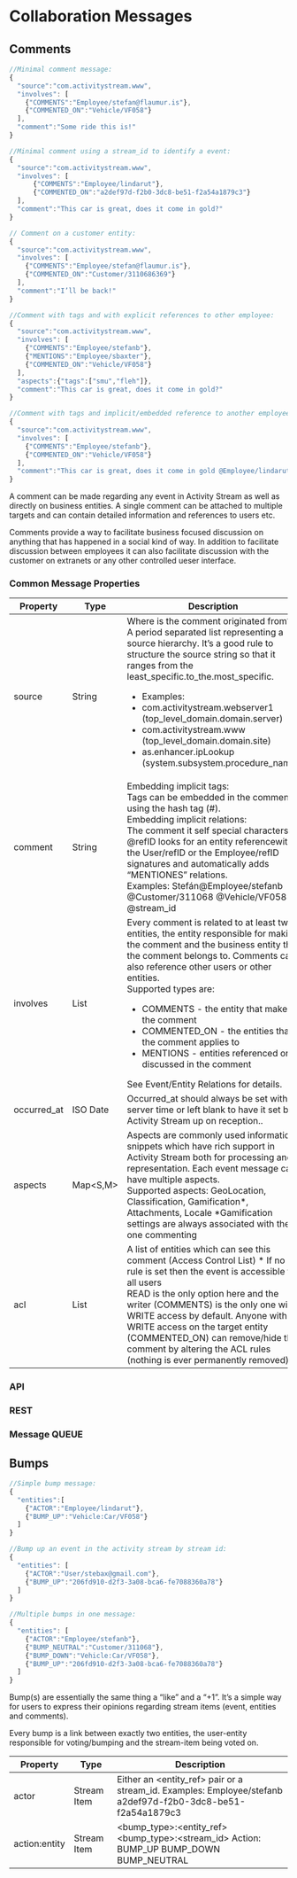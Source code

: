 # Collaboration Messages
## Comments
```javascript
//Minimal comment message:
{
  "source":"com.activitystream.www",
  "involves": [
    {"COMMENTS":"Employee/stefan@flaumur.is"},
    {"COMMENTED_ON":"Vehicle/VF058"}
  ],
  "comment":"Some ride this is!"
}

//Minimal comment using a stream_id to identify a event:
{
  "source":"com.activitystream.www",
  "involves": [
      {"COMMENTS":"Employee/lindarut"},
      {"COMMENTED_ON":"a2def97d-f2b0-3dc8-be51-f2a54a1879c3"}
  ],
  "comment":"This car is great, does it come in gold?"
}

// Comment on a customer entity:
{
  "source":"com.activitystream.www",
  "involves": [
    {"COMMENTS":"Employee/stefan@flaumur.is"},
    {"COMMENTED_ON":"Customer/3110686369"}
  ],
  "comment":"I’ll be back!"
}

//Comment with tags and with explicit references to other employee:
{
  "source":"com.activitystream.www",
  "involves": [
    {"COMMENTS":"Employee/stefanb"},
    {"MENTIONS":"Employee/sbaxter"},
    {"COMMENTED_ON":"Vehicle/VF058"}
  ],
  "aspects":{"tags":["smu","fleh"]},
  "comment":"This car is great, does it come in gold?"
}

//Comment with tags and implicit/embedded reference to another employee:
{
  "source":"com.activitystream.www",
  "involves": [
    {"COMMENTS":"Employee/stefanb"},
    {"COMMENTED_ON":"Vehicle/VF058"}
  ],
  "comment":"This car is great, does it come in gold @Employee/lindarut? #smu #fleh"
}
```
A comment can be made regarding any event in Activity Stream as well as directly on business entities. A single comment can be attached to multiple targets and can contain detailed information and references to users etc.

Comments provide a way to facilitate business focused discussion on anything that has happened in a social kind of way. In addition to facilitate discussion between employees it can also facilitate discussion with the customer on extranets or any other controlled ueser interface.

### Common Message Properties

Property | Type | Description
-------- | ---- | -----------
source | String | Where is the comment originated from? A period separated list representing a source hierarchy. It’s a good rule to structure the source string so that it ranges from the least_specific.to_the.most_specific.<ul><li>Examples:</li><li>com.activitystream.webserver1		(top_level_domain.domain.server)</li><li>com.activitystream.www			(top_level_domain.domain.site)</li><li>as.enhancer.ipLookup 			(system.subsystem.procedure_name)</li></ul>
comment | String | Embedding implicit tags:</br> Tags can be embedded in the comment using the hash tag (#).</br>Embedding implicit relations:</br>The comment it self special characters: @refID looks for an entity referencewith the User/refID or the Employee/refID signatures and automatically adds  “MENTIONES” relations.</br>Examples: Stefán@Employee/stefanb @Customer/311068 @Vehicle/VF058 @stream_id
involves | List<Role> | Every comment is related to at least two entities, the entity responsible for making the comment and the business entity that the comment belongs to. Comments can also reference other users or other entities.</br>Supported types are:<ul><li>COMMENTS - the entity that makes the comment</li><li>COMMENTED_ON - the entities that the comment applies to</li><li>MENTIONS - entities referenced or discussed in the comment</li></ul>See Event/Entity Relations for details.
occurred_at | ISO Date | Occurred_at should always be set with server time or left blank to have it set by Activity Stream up on reception..
aspects | Map<S,M> | Aspects are commonly used information snippets which have rich support in Activity Stream both for processing and representation. Each event message can have multiple aspects. </br>Supported aspects: GeoLocation, Classification, Gamification*, Attachments, Locale *Gamification settings are always associated with the one commenting
acl | List<AC> | A list of entities which can see this comment (Access Control List) * If no rule is set then the event is accessible to all users </br>READ is the only option here and the writer (COMMENTS) is the only one with WRITE access by default. Anyone with WRITE access on the target entity (COMMENTED_ON) can remove/hide the comment by altering the ACL rules (nothing is ever permanently removed)

### API
### REST
### Message QUEUE


## Bumps
```javascript
//Simple bump message:
{
  "entities":[
    {"ACTOR":"Employee/lindarut"},
    {"BUMP_UP":"Vehicle:Car/VF058"}
  ]
}

//Bump up an event in the activity stream by stream id:
{
  "entities": [
    {"ACTOR":"User/stebax@gmail.com"},
    {"BUMP_UP":"206fd910-d2f3-3a08-bca6-fe7088360a78"}
  ]
}

//Multiple bumps in one message:
{
  "entities": [
    {"ACTOR":"Employee/stefanb"},
    {"BUMP_NEUTRAL":"Customer/311068"},
    {"BUMP_DOWN":"Vehicle:Car/VF058"},
    {"BUMP_UP":"206fd910-d2f3-3a08-bca6-fe7088360a78"}
  ]
}
```
Bump(s) are essentially the same thing a “like” and a “+1”. It’s a simple way for users to express their opinions regarding stream items (event, entities and comments).

Every bump is a link between exactly two entities, the user-entity responsible for voting/bumping and the stream-item being voted on.

Property | Type | Description
-------- | ---- | -----------
actor | Stream Item | Either an <entity_ref> pair or a stream_id.  Examples: Employee/stefanb  a2def97d-f2b0-3dc8-be51-f2a54a1879c3
action:entity | Stream Item | <bump_type>:<entity_ref> <bump_type>:<stream_id>   Action: BUMP_UP BUMP_DOWN BUMP_NEUTRAL
